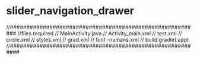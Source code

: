 # slider_navigation_drawer

//##########################################################
//files required
//        MainActivity.java
//        Activity_main.xml
//        test.xml
//        circle.xml
//        styles.xml
//        grad.xml
//        font -numans.xml
//        build.gradle(:app)
//###########################################################
